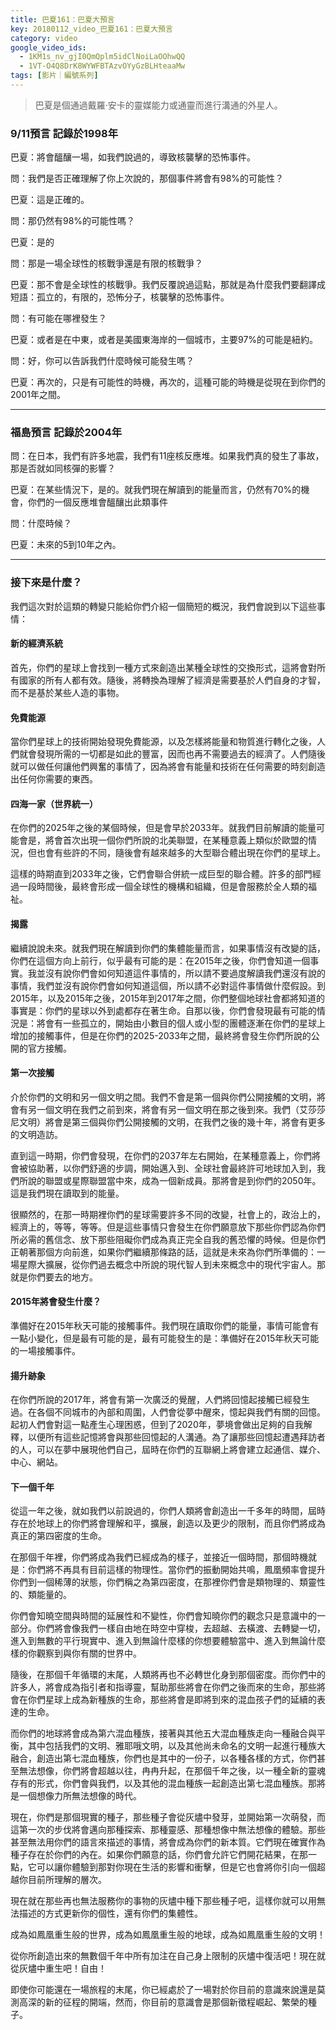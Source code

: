 ```yaml
---
title: 巴夏161：巴夏大預言
key: 20180112_video_巴夏161：巴夏大預言
category: video
google_video_ids:
  - 1KM1s_nv_gjI0QmQplm5idClNoiLaOOhwQQ
  - 1VT-O4Q8DrK8WYWFBTAzvOYyGzBLHteaaMw
tags: [影片｜編號系列]
---
```


> 巴夏是個通過戴羅‧安卡的靈媒能力或通靈而進行溝通的外星人。

### 9/11預言 記錄於1998年

巴夏：將會醞釀一場，如我們說過的，導致核襲擊的恐怖事件。

問：我們是否正確理解了你上次說的，那個事件將會有98%的可能性？

巴夏：這是正確的。

問：那仍然有98%的可能性嗎？

巴夏：是的

問：那是一場全球性的核戰爭還是有限的核戰爭？

巴夏：那不會是全球性的核戰爭。我們反覆說過這點，那就是為什麼我們要翻譯成短語：孤立的，有限的，恐怖分子，核襲擊的恐怖事件。

問：有可能在哪裡發生？

巴夏：或者是在中東，或者是美國東海岸的一個城市，主要97%的可能是紐約。

問：好，你可以告訴我們什麼時候可能發生嗎？

巴夏：再次的，只是有可能性的時機，再次的，這種可能的時機是從現在到你們的2001年之間。

---

### 福島預言 記錄於2004年

問：在日本，我們有許多地震，我們有11座核反應堆。如果我們真的發生了事故，那是否就如同核彈的影響？

巴夏：在某些情況下，是的。就我們現在解讀到的能量而言，仍然有70%的機會，你們的一個反應堆會醞釀出此類事件

問：什麼時候？

巴夏：未來的5到10年之內。

---

### 接下來是什麼？

我們這次對於這類的轉變只能給你們介紹一個簡短的概況，我們會說到以下這些事情：

#### 新的經濟系統

首先，你們的星球上會找到一種方式來創造出某種全球性的交換形式，這將會對所有國家的所有人都有效。隨後，將轉換為理解了經濟是需要基於人們自身的才智，而不是基於某些人造的事物。

#### 免費能源

當你們星球上的技術開始發現免費能源，以及怎樣將能量和物質進行轉化之後，人們就會發現所需的一切都是如此的豐富，因而也再不需要過去的經濟了。人們隨後就可以做任何讓他們興奮的事情了，因為將會有能量和技術在任何需要的時刻創造出任何你需要的東西。

#### 四海一家（世界統一）

在你們的2025年之後的某個時候，但是會早於2033年。就我們目前解讀的能量可能會是，將會首次出現一個你們所說的北美聯盟，在某種意義上類似於歐盟的情況，但也會有些許的不同，隨後會有越來越多的大型聯合體出現在你們的星球上。

這樣的時期直到2033年之後，它們會聯合併統一成巨型的聯合體。許多的部門經過一段時間後，最終會形成一個全球性的機構和組織，但是會服務於全人類的福祉。

#### 揭露

繼續說說未來。就我們現在解讀到你們的集體能量而言，如果事情沒有改變的話，你們在這個方向上前行，似乎最有可能的是：在2015年之後，你們會知道一個事實。我並沒有說你們會如何知道這件事情的，所以請不要過度解讀我們還沒有說的事情，我們並沒有說你們會如何知道這個，所以請不必對這件事情做什麼假設。到2015年，以及2015年之後，2015年到2017年之間，你們整個地球社會都將知道的事實是：你們的星球以外到處都存在著生命。自那以後，你們會發現最有可能的情況是：將會有一些孤立的，開始由小數目的個人或小型的團體逐漸在你們的星球上增加的接觸事件，但是在你們的2025-2033年之間，最終將會發生你們所說的公開的官方接觸。

#### 第一次接觸

介於你們的文明和另一個文明之間。我們不會是第一個與你們公開接觸的文明，將會有另一個文明在我們之前到來，將會有另一個文明在那之後到來。我們（艾莎莎尼文明）將會是第三個與你們公開接觸的文明，在我們之後的幾十年，將會有更多的文明造訪。

直到這一時期，你們會發現，在你們的2037年左右開始，在某種意義上，你們將會被協助著，以你們舒適的步調，開始邁入到、全球社會最終許可地球加入到，我們所說的聯盟或星際聯盟當中來，成為一個新成員。那將會是到你們的2050年。這是我們現在讀取到的能量。

很顯然的，在那一時期裡你們的星球需要許多不同的改變，社會上的，政治上的，經濟上的，等等，等等。但是這些事情只會發生在你們願意放下那些你們認為你們所必需的舊信念、放下那些阻礙你們成為真正完全自我的舊恐懼的時候。但是你們正朝著那個方向前進，如果你們繼續那條路的話，這就是未來為你們所準備的：一場星際大擴展，從你們過去概念中所說的現代智人到未來概念中的現代宇宙人。那就是你們要去的地方。

#### 2015年將會發生什麼？

準備好在2015年秋天可能的接觸事件。我們現在讀取你們的能量，事情可能會有一點小變化，但是最有可能的是，最有可能發生的是：準備好在2015年秋天可能的一場接觸事件。

#### 揚升跡象

在你們所說的2017年，將會有第一次廣泛的覺醒，人們將回憶起接觸已經發生過。在各個不同城市的內部和周圍，人們會從夢中醒來，憶起與我們有關的回憶。起初人們會對這一點產生心理困惑，但到了2020年，夢境會做出足夠的自我解釋，以便所有這些記憶將會與那些回憶起的人溝通。為了讓那些回憶起遭遇拜訪者的人，可以在夢中展現他們自己，屆時在你們的互聯網上將會建立起通信、媒介、中心、網站。

#### 下一個千年

從這一年之後，就如我們以前說過的，你們人類將會創造出一千多年的時間，屆時存在於地球上的你們將會理解和平，擴展，創造以及更少的限制，而且你們將成為真正的第四密度的生命。

在那個千年裡，你們將成為我們已經成為的樣子，並接近一個時間，那個時機就是：你們將不再具有目前這樣的物理性。當你們的振動開始共鳴，鳳凰頻率會提升你們到一個稀薄的狀態，你們稱之為第四密度，在那裡你們會是類物理的、類靈性的、類能量的。

你們會知曉空間與時間的延展性和不變性，你們會知曉你們的觀念只是意識中的一部分。你們將會像我們一樣自由地在時空中穿梭，去超越、去橫渡、去轉變一切，進入到無數的平行現實中、進入到無論什麼樣的你想要體驗當中、進入到無論什麼樣的你觀察到與你有關的世界中。

隨後，在那個千年循環的末尾，人類將再也不必轉世化身到那個密度。而你們中的許多人，將會成為指引者和指導靈，幫助那些將會在你們之後而來的生命，那些將會在你們星球上成為新種族的生命，那些將會是即將到來的混血孩子們的延續的表達的生命。

而你們的地球將會成為第六混血種族，接著與其他五大混血種族走向一種融合與平衡，其中包括我們的文明、雅耶哦文明，以及其他尚未命名的文明一起進行種族大融合，創造出第七混血種族，你們也是其中的一份子，以各種各樣的方式，你們甚至無法想像，你們將會超越以往，冉冉升起，在那個千年之後，以一種全新的靈魂存有的形式，你們會與我們，以及其他的混血種族一起創造出第七混血種族。那將是一個想像力所無法想像的時代。

現在，你們是那個現實的種子，那些種子會從灰燼中發芽，並開始第一次萌發，而這第一次的步伐將會邁向那種探索、那種靈感、那種想像中無法想像的體驗。那些甚至無法用你們的語言來描述的事情，將會成為你們的新本質。它們現在確實作為種子存在於你們的內在。如果你們願意的話，你們會允許它們開花結果，在那一點，它可以讓你體驗到那對你現在生活的影響和衝擊，但是它也會將你引向一個超越你目前所理解的層次。

現在就在那些再也無法服務你的事物的灰燼中種下那些種子吧，這樣你就可以用無法描述的方式更新你的個性，還有你們的集體性。

成為如鳳凰重生般的世界，成為如鳳凰重生般的地球，成為如鳳凰重生般的文明！

從你所創造出來的無數個千年中所有加注在自己身上限制的灰燼中復活吧！現在就從灰燼中重生吧！自由！

即使你可能還在一場旅程的末尾，你已經處於了一場對於你目前的意識來說還是莫測高深的新的征程的開端，然而，你目前的意識會是那個新徵程崛起、繁榮的種子。

